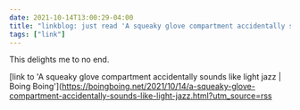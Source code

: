 ```yaml
---
date: 2021-10-14T13:00:29-04:00
title: "linkblog: just read 'A squeaky glove compartment accidentally sounds like light jazz | Boing Boing'"
tags: ["link"]
---
```

This delights me to no end.
 
[link to 'A squeaky glove compartment accidentally sounds like light jazz | Boing Boing'](https://boingboing.net/2021/10/14/a-squeaky-glove-compartment-accidentally-sounds-like-light-jazz.html?utm_source=rss
